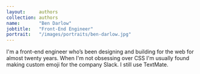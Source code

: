 ```yaml
---
layout:     authors
collection: authors
name:       "Ben Darlow"
jobtitle:   "Front-End Engineer"
portrait:   "/images/portraits/ben-darlow.jpg"
---
```


I'm a front-end engineer who’s been designing and building for the web for almost twenty years. When I'm not obsessing over CSS I'm usually found making custom emoji for the company Slack. I still use TextMate.
